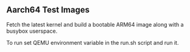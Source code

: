 Aarch64 Test Images
---

Fetch the latest kernel and build a bootable ARM64 image along with a busybox userspace.

To run set QEMU environment variable in the run.sh script and run it.
